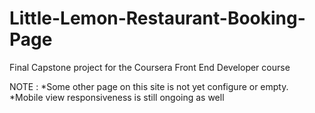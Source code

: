 # Little-Lemon-Restaurant-Booking-Page
Final Capstone project for the Coursera Front End Developer course

NOTE : 
*Some other page on this site is not yet configure or empty.
*Mobile view responsiveness is still ongoing as well
